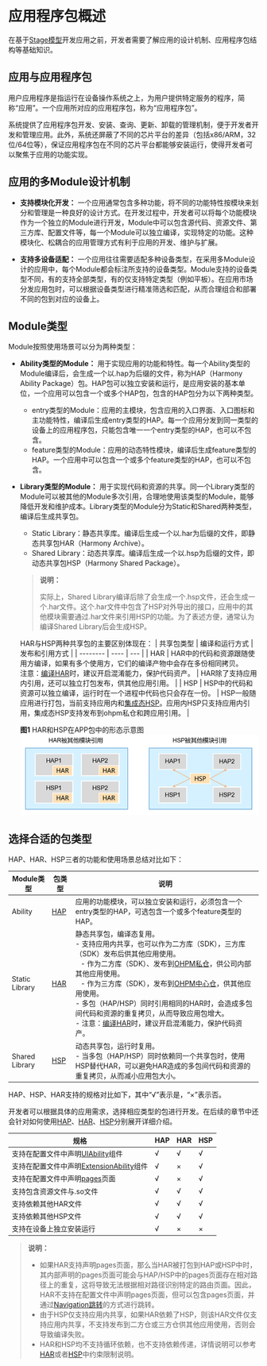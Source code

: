 # 应用程序包概述


在基于[Stage模型](application-configuration-file-overview-stage.md)开发应用之前，开发者需要了解应用的设计机制、应用程序包结构等基础知识。

## 应用与应用程序包

用户应用程序是指运行在设备操作系统之上，为用户提供特定服务的程序，简称“应用”。一个应用所对应的应用程序包，称为“应用程序包”。

系统提供了应用程序包开发、安装、查询、更新、卸载的管理机制，便于开发者开发和管理应用。此外，系统还屏蔽了不同的芯片平台的差异（包括x86/ARM，32位/64位等），保证应用程序包在不同的芯片平台都能够安装运行，使得开发者可以聚焦于应用的功能实现。

## 应用的多Module设计机制

- **支持模块化开发：** 一个应用通常包含多种功能，将不同的功能特性按模块来划分和管理是一种良好的设计方式。在开发过程中，开发者可以将每个功能模块作为一个独立的Module进行开发，Module中可以包含源代码、资源文件、第三方库、配置文件等，每一个Module可以独立编译，实现特定的功能。这种模块化、松耦合的应用管理方式有利于应用的开发、维护与扩展。

- **支持多设备适配：** 一个应用往往需要适配多种设备类型，在采用多Module设计的应用中，每个Module都会标注所支持的设备类型。Module支持的设备类型不同，有的支持全部类型，有的仅支持特定类型（例如平板）。在应用市场分发应用包时，可以根据设备类型进行精准筛选和匹配，从而合理组合和部署不同的包到对应的设备上。


## Module类型

Module按照使用场景可以分为两种类型：

- **Ability类型的Module：** 用于实现应用的功能和特性。每一个Ability类型的Module编译后，会生成一个以.hap为后缀的文件，称为HAP（Harmony Ability Package）包。HAP包可以独立安装和运行，是应用安装的基本单位，一个应用可以包含一个或多个HAP包，包含的HAP包分为以下两种类型。
  - entry类型的Module：应用的主模块，包含应用的入口界面、入口图标和主功能特性，编译后生成entry类型的HAP。每一个应用分发到同一类型的设备上的应用程序包，只能包含唯一一个entry类型的HAP，也可以不包含。
  - feature类型的Module：应用的动态特性模块，编译后生成feature类型的HAP。一个应用中可以包含一个或多个feature类型的HAP，也可以不包含。

- **Library类型的Module：** 用于实现代码和资源的共享。同一个Library类型的Module可以被其他的Module多次引用，合理地使用该类型的Module，能够降低开发和维护成本。Library类型的Module分为Static和Shared两种类型，编译后生成共享包。
  - Static Library：静态共享库。编译后生成一个以.har为后缀的文件，即静态共享包HAR（Harmony Archive）。
  - Shared Library：动态共享库。编译后生成一个以.hsp为后缀的文件，即动态共享包HSP（Harmony Shared Package）。
  
  > **说明：**
  > 
  > 实际上，Shared Library编译后除了会生成一个.hsp文件，还会生成一个.har文件。这个.har文件中包含了HSP对外导出的接口，应用中的其他模块需要通过.har文件来引用HSP的功能。为了表述方便，通常认为编译Shared Library后会生成HSP。
  
  HAR与HSP两种共享包的主要区别体现在：
  | 共享包类型 | 编译和运行方式  | 发布和引用方式 | 
  | --------  | ---- | --- |
  | HAR | HAR中的代码和资源跟随使用方编译，如果有多个使用方，它们的编译产物中会存在多份相同拷贝。<br/>注意：[编译HAR](har-package.md#编译)时，建议开启混淆能力，保护代码资产。 | HAR除了支持应用内引用，还可以独立打包发布，供其他应用引用。 | 
  | HSP  | HSP中的代码和资源可以独立编译，运行时在一个进程中代码也只会存在一份。 | HSP一般随应用进行打包，当前支持应用内和[集成态HSP](integrated-hsp.md)。应用内HSP只支持应用内引用，集成态HSP支持发布到ohpm私仓和跨应用引用。 |  

 
  **图1** HAR和HSP在APP包中的形态示意图
  ![in-app-hsp-har](figures/in-app-hsp-har.png)

## 选择合适的包类型

HAP、HAR、HSP三者的功能和使用场景总结对比如下：

| Module类型 | 包类型 | 说明 |
| -------- | -------- | -------- |
| Ability | [HAP](hap-package.md)| 应用的功能模块，可以独立安装和运行，必须包含一个entry类型的HAP，可选包含一个或多个feature类型的HAP。|
| Static Library | [HAR](har-package.md) | 静态共享包，编译态复用。<br/> - 支持应用内共享，也可以作为二方库（SDK），三方库（SDK）发布后供其他应用使用。<br/> &ensp; - 作为二方库（SDK）、发布到[OHPM私仓](https://developer.huawei.com/consumer/cn/doc/harmonyos-guides/ide-ohpm-repo)，供公司内部其他应用使用。<br/> &ensp; - 作为三方库（SDK），发布到[OHPM中心仓](https://ohpm.openharmony.cn/)，供其他应用使用。<br/> - 多包（HAP/HSP）同时引用相同的HAR时，会造成多包间代码和资源的重复拷贝，从而导致应用包增大。<br/> - 注意：[编译HAR](har-package.md#编译)时，建议开启混淆能力，保护代码资产。 |
| Shared Library | [HSP](in-app-hsp.md)| 动态共享包，运行时复用。<br/> - 当多包（HAP/HSP）同时依赖同一个共享包时，使用HSP替代HAR，可以避免HAR造成的多包间代码和资源的重复拷贝，从而减小应用包大小。 |

HAP、HSP、HAR支持的规格对比如下，其中“√”表示是，“×”表示否。

开发者可以根据具体的应用需求，选择相应类型的包进行开发。在后续的章节中还会针对如何使用[HAP](hap-package.md)、[HAR](har-package.md)、[HSP](in-app-hsp.md)分别展开详细介绍。

| 规格| HAP | HAR | HSP |
| -------- | ---------- |----------- |----------- |
| 支持在配置文件中声明[UIAbility](../application-models/uiability-overview.md)组件|  √  |  √   |  √   |
| 支持在配置文件中声明[ExtensionAbility](../application-models/extensionability-overview.md)组件  | √ | × | √ |
| 支持在配置文件中声明[pages](./module-configuration-file.md#pages标签)页面| √  |× |√ |
| 支持包含资源文件与.so文件 | √  |√ |√|
| 支持依赖其他HAR文件 | √ |√  |√  |
| 支持依赖其他HSP文件 | √ |√  |√  |
| 支持在设备上独立安装运行 | √ |× |× |

> **说明：**
>
> - 如果HAR支持声明pages页面，那么当HAR被打包到HAP或HSP中时，其内部声明的pages页面可能会与HAP/HSP中的pages页面存在相对路径上的重复，这将导致无法根据相对路径识别特定的路由页面。因此，HAR不支持在配置文件中声明pages页面，但可以包含pages页面，并通过[Navigation跳转](../ui/arkts-navigation-navigation.md#路由操作)的方式进行跳转。
> - 由于HSP仅支持应用内共享，如果HAR依赖了HSP，则该HAR文件仅支持应用内共享，不支持发布到二方仓或三方仓供其他应用使用，否则会导致编译失败。
> - HAR和HSP均不支持循环依赖，也不支持依赖传递，详情说明可以参考[HAR](har-package.md#约束限制)或者[HSP](in-app-hsp.md#约束限制)中约束限制说明。

